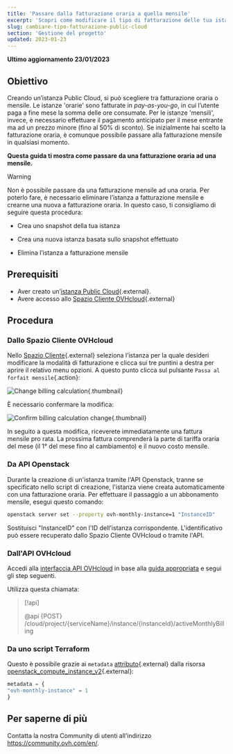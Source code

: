 ```yaml
---
title: 'Passare dalla fatturazione oraria a quella mensile'
excerpt: 'Scopri come modificare il tipo di fatturazione delle tua istanza Public Cloud'
slug: cambiare-tipo-fatturazione-public-cloud
section: 'Gestione del progetto'
updated: 2023-01-23
---
```


**Ultimo aggiornamento 23/01/2023**

## Obiettivo

Creando un’istanza Public Cloud, si può scegliere tra fatturazione oraria o mensile. Le istanze 'orarie' sono fatturate in _pay-as-you-go_, in cui l’utente paga a fine mese la somma delle ore consumate. Per le istanze 'mensili', invece, è necessario effettuare il pagamento anticipato per il mese entrante ma ad un prezzo minore (fino al 50% di sconto). Se inizialmente hai scelto la fatturazione oraria, è comunque possibile passare alla fatturazione mensile in qualsiasi momento.

**Questa guida ti mostra come passare da una fatturazione oraria ad una mensile.**

> [!warning]
>
> Non è possibile passare da una fatturazione mensile ad una oraria.  Per poterlo fare, è necessario eliminare l’istanza a fatturazione mensile e crearne una nuova a fatturazione oraria.  In questo caso, ti consigliamo di seguire questa procedura:
>
>- Crea uno snapshot della tua istanza
>
>- Crea una nuova istanza basata sullo snapshot effettuato
>
>- Elimina l’istanza a fatturazione mensile
>


## Prerequisiti

- Aver creato un’[istanza Public Cloud](https://www.ovhcloud.com/it/public-cloud/){.external}.
- Avere accesso allo [Spazio Cliente OVHcloud](https://www.ovh.com/auth/?action=gotomanager&from=https://www.ovh.it/&ovhSubsidiary=it){.external}


## Procedura

### Dallo Spazio Cliente OVHcloud

Nello [Spazio Cliente](https://www.ovh.com/auth/?action=gotomanager&from=https://www.ovh.it/&ovhSubsidiary=it){.external} seleziona l’istanza per la quale desideri modificare la modalità di fatturazione e clicca sui tre puntini a destra per aprire il relativo menu opzioni. A questo punto clicca sul pulsante `Passa al forfait mensile`{.action}:

![Change billing calculation](images/switch_to_monthly_updated.png){.thumbnail}

È necessario confermare la modifica:

![Confirm billing calculation change](images/confirm_to_monthly_updated.png){.thumbnail}

In seguito a questa modifica, riceverete immediatamente una fattura mensile pro rata. La prossima fattura comprenderà la parte di tariffa oraria del mese (il 1° del mese fino al cambiamento) e il nuovo costo mensile.

### Da API Openstack

Durante la creazione di un'istanza tramite l'API Openstack, tranne se specificato nello script di creazione, l'istanza viene creata automaticamente con una fatturazione oraria. Per effettuare il passaggio a un abbonamento mensile, esegui questo comando:

```bash
openstack server set --property ovh-monthly-instance=1 "InstanceID"
```

Sostituisci "InstanceID" con l'ID dell'istanza corrispondente. L'identificativo può essere recuperato dallo Spazio Cliente OVHcloud o tramite l'API.

### Dall'API OVHcloud

Accedi alla [interfaccia API OVHcloud](https://eu.api.ovh.com/) in base alla [guida appropriata](https://docs.ovh.com/it/api/first-steps-with-ovh-api/) e segui gli step seguenti.

Utilizza questa chiamata:

> [!api]
>
> @api {POST} /cloud/project/{serviceName}/instance/{instanceId}/activeMonthlyBilling
>
### Da uno script Terraform

Questo è possibile grazie ai `metadata` [attributo](https://registry.terraform.io/providers/terraform-provider-openstack/openstack/latest/docs/resources/compute_instance_v2#metadata){.external} dalla risorsa [openstack_compute_instance_v2](https://registry.terraform.io/providers/terraform-provider-openstack/openstack/latest/docs/resources/compute_instance_v2){.external}:

```terraform
metadata = {
"ovh-monthly-instance" = 1
}
```

## Per saperne di più

Contatta la nostra Community di utenti all’indirizzo <https://community.ovh.com/en/>.
